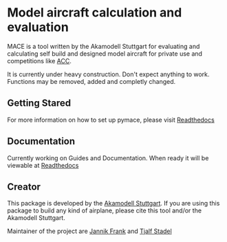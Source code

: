 # Model aircraft calculation and evaluation

<!--- Badges are out of date
[![Code style: black](https://img.shields.io/badge/code%20style-black-000000.svg)](https://github.com/psf/black)
![Tests](https://github.com/TheHenrik/mace/actions/workflows/tests.yaml/badge.svg)
--->

MACE is a tool written by the Akamodell Stuttgart for evaluating and calculating self build and designed model aircraft for private use and competitions like [ACC](https://en.wikipedia.org/wiki/Air_Cargo_Challenge).

It is currently under heavy construction. Don't expect anything to work. Functions may be removed, added and completly changed.

## Getting Stared

For more information on how to set up pymace, please visit [Readthedocs](https://pymace.readthedocs.io/en/start/)

## Documentation

Currently working on Guides and Documentation. When ready it will be viewable at [Readthedocs](https://pymace.readthedocs.io/en/latest/)

## Creator

This package is developed by the [Akamodell Stuttgart](http://www.akamodell.de/).
If you are using this package to build any kind of airplane, please cite this tool and/or the Akamodell Stuttgart.

Maintainer of the project are [Jannik Frank](https://github.com/JannikFra) and [Tjalf Stadel](https://github.com/TheHenrik) 
